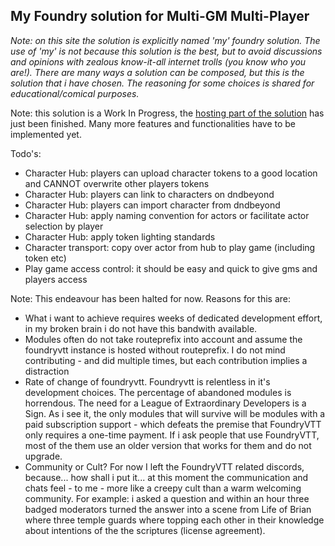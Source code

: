## My Foundry solution for Multi-GM Multi-Player

*Note: on this site the solution is explicitly named 'my' foundry solution. The use of 'my' is not because this solution is the best,
but to avoid discussions and opinions with zealous know-it-all internet trolls (you know who you are!). 
There are many ways a solution can be composed, but this is the solution that i have chosen. 
The reasoning for some choices is shared for educational/comical purposes.*


Note: this solution is a Work In Progress, the [hosting part of the solution](selfhosting.md) has just been finished. Many more features and functionalities have to be implemented yet.


Todo's: 
  * Character Hub: players can upload character tokens to a good location and CANNOT overwrite other players tokens
  * Character Hub: players can link to characters on dndbeyond
  * Character Hub: players can import character from dndbeyond
  * Character Hub: apply naming convention for actors or facilitate actor selection by player
  * Character Hub: apply token lighting standards
  * Character transport: copy over actor from hub to play game (including token etc)
  * Play game access control: it should be easy and quick to give gms and players access


Note: This endeavour has been halted for now. Reasons for this are:
  * What i want to achieve requires weeks of dedicated development effort, in my broken brain i do not have this bandwith available.
  * Modules often do not take routeprefix into account and assume the foundryvtt instance is hosted without routeprefix. I do not mind contributing - and did multiple times, but each contribution implies a distraction
  * Rate of change of foundryvtt. Foundryvtt is relentless in it's development choices. The percentage of abandoned modules is horrendous. The need for a League of Extraordinary Developers is a Sign. As i see it, the only modules that will survive will be modules with a paid subscription support - which defeats the premise that FoundryVTT only requires a one-time payment. If i ask people that use FoundryVTT, most of the them use an older version that works for them and do not upgrade.
  * Community or Cult? For now I left the FoundryVTT related discords, because... how shall i put it... at this moment the communication and chats feel - to me - more like a creepy cult than a warm welcoming community. For example: i asked a question and within an hour three badged moderators turned the answer into a scene from Life of Brian where three temple guards where topping each other in their knowledge about intentions of the the scriptures (license agreement).
